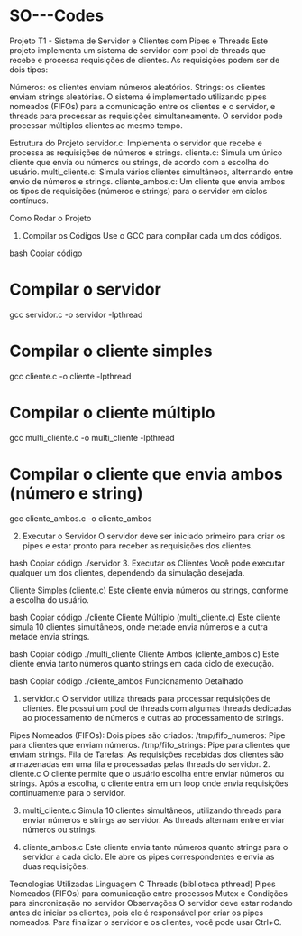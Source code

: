 # SO---Codes

Projeto T1 - Sistema de Servidor e Clientes com Pipes e Threads
Este projeto implementa um sistema de servidor com pool de threads que recebe e processa requisições de clientes. As requisições podem ser de dois tipos:

Números: os clientes enviam números aleatórios.
Strings: os clientes enviam strings aleatórias.
O sistema é implementado utilizando pipes nomeados (FIFOs) para a comunicação entre os clientes e o servidor, e threads para processar as requisições simultaneamente. O servidor pode processar múltiplos clientes ao mesmo tempo.

Estrutura do Projeto
servidor.c: Implementa o servidor que recebe e processa as requisições de números e strings.
cliente.c: Simula um único cliente que envia ou números ou strings, de acordo com a escolha do usuário.
multi_cliente.c: Simula vários clientes simultâneos, alternando entre envio de números e strings.
cliente_ambos.c: Um cliente que envia ambos os tipos de requisições (números e strings) para o servidor em ciclos contínuos.

Como Rodar o Projeto
1. Compilar os Códigos
Use o GCC para compilar cada um dos códigos.

bash
Copiar código
# Compilar o servidor
gcc servidor.c -o servidor -lpthread

# Compilar o cliente simples
gcc cliente.c -o cliente -lpthread

# Compilar o cliente múltiplo
gcc multi_cliente.c -o multi_cliente -lpthread

# Compilar o cliente que envia ambos (número e string)
gcc cliente_ambos.c -o cliente_ambos

2. Executar o Servidor
O servidor deve ser iniciado primeiro para criar os pipes e estar pronto para receber as requisições dos clientes.

bash
Copiar código
./servidor
3. Executar os Clientes
Você pode executar qualquer um dos clientes, dependendo da simulação desejada.

Cliente Simples (cliente.c)
Este cliente envia números ou strings, conforme a escolha do usuário.

bash
Copiar código
./cliente
Cliente Múltiplo (multi_cliente.c)
Este cliente simula 10 clientes simultâneos, onde metade envia números e a outra metade envia strings.

bash
Copiar código
./multi_cliente
Cliente Ambos (cliente_ambos.c)
Este cliente envia tanto números quanto strings em cada ciclo de execução.

bash
Copiar código
./cliente_ambos
Funcionamento Detalhado
1. servidor.c
O servidor utiliza threads para processar requisições de clientes. Ele possui um pool de threads com algumas threads dedicadas ao processamento de números e outras ao processamento de strings.

Pipes Nomeados (FIFOs): Dois pipes são criados:
/tmp/fifo_numeros: Pipe para clientes que enviam números.
/tmp/fifo_strings: Pipe para clientes que enviam strings.
Fila de Tarefas: As requisições recebidas dos clientes são armazenadas em uma fila e processadas pelas threads do servidor.
2. cliente.c
O cliente permite que o usuário escolha entre enviar números ou strings. Após a escolha, o cliente entra em um loop onde envia requisições continuamente para o servidor.

3. multi_cliente.c
Simula 10 clientes simultâneos, utilizando threads para enviar números e strings ao servidor. As threads alternam entre enviar números ou strings.

4. cliente_ambos.c
Este cliente envia tanto números quanto strings para o servidor a cada ciclo. Ele abre os pipes correspondentes e envia as duas requisições.

Tecnologias Utilizadas
Linguagem C
Threads (biblioteca pthread)
Pipes Nomeados (FIFOs) para comunicação entre processos
Mutex e Condições para sincronização no servidor
Observações
O servidor deve estar rodando antes de iniciar os clientes, pois ele é responsável por criar os pipes nomeados.
Para finalizar o servidor e os clientes, você pode usar Ctrl+C.